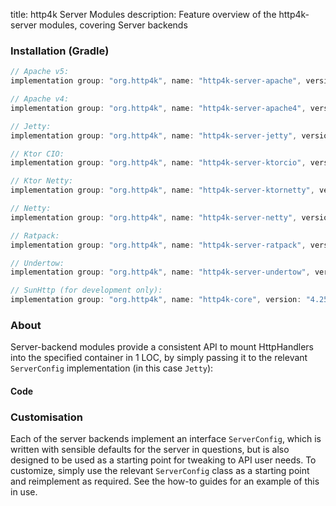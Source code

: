 title: http4k Server Modules
description: Feature overview of the http4k-server modules, covering Server backends

### Installation (Gradle)

```groovy
// Apache v5: 
implementation group: "org.http4k", name: "http4k-server-apache", version: "4.25.8.0"

// Apache v4: 
implementation group: "org.http4k", name: "http4k-server-apache4", version: "4.25.8.0"

// Jetty: 
implementation group: "org.http4k", name: "http4k-server-jetty", version: "4.25.8.0"

// Ktor CIO: 
implementation group: "org.http4k", name: "http4k-server-ktorcio", version: "4.25.8.0"

// Ktor Netty: 
implementation group: "org.http4k", name: "http4k-server-ktornetty", version: "4.25.8.0"

// Netty: 
implementation group: "org.http4k", name: "http4k-server-netty", version: "4.25.8.0"

// Ratpack: 
implementation group: "org.http4k", name: "http4k-server-ratpack", version: "4.25.8.0"

// Undertow: 
implementation group: "org.http4k", name: "http4k-server-undertow", version: "4.25.8.0"

// SunHttp (for development only): 
implementation group: "org.http4k", name: "http4k-core", version: "4.25.8.0"
```

### About
Server-backend modules provide a consistent API to mount HttpHandlers into the specified container in 1 LOC, by 
simply passing it to the relevant `ServerConfig` implementation (in this case `Jetty`):

#### Code [<img class="octocat"/>](https://github.com/http4k/http4k/blob/master/src/docs/guide/reference/servers/example_http.kt)

<script src="https://gist-it.appspot.com/https://github.com/http4k/http4k/blob/master/src/docs/guide/reference/servers/example_http.kt"></script>

### Customisation
Each of the server backends implement an interface `ServerConfig`, which is written with sensible defaults for the server in questions, 
but is also designed to be used as a starting point for tweaking to API user needs. To customize, simply use the relevant `ServerConfig` 
class as a starting point and reimplement as required. See the how-to guides for an example of this in use.
